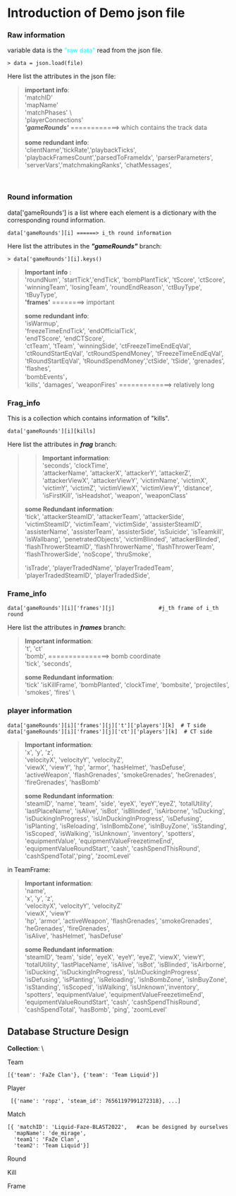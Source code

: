 # Introduction of Demo json file

### Raw information
  variable data is the 
  <span style="color: cyan;">
  "raw data"
  </span>
  read from the json file.

    > data = json.load(file)

Here list the attributes in the json file:

>__important info__: \
> 'matchID' \
> 'mapName'  \
> 'matchPhases' \  
> 'playerConnections' \
>**_'gameRounds'_**  ============>  which contains the track data\
> \
> __some redundant info__: \
> 'clientName','tickRate','playbackTicks', 'playbackFramesCount','parsedToFrameIdx',
> 'parserParameters', 'serverVars','matchmakingRanks', 'chatMessages',

<br>



### __Round information__

data['gameRounds'] is a list where each element is a dictionary with the corresponding 
round information. 

    data['gameRounds'][i] ======> i_th round information  

Here list the attributes in the __*"gameRounds"*__ branch:

    > data['gameRounds'][i].keys()

> __Important info__ :\
> 'roundNum', 
> 'startTick','endTick', 'bombPlantTick',
> 'tScore', 'ctScore', 'winningTeam', 'losingTeam', 'roundEndReason',
> 'ctBuyType', 'tBuyType',\
> __'frames'__ ========> important 
> 
> __some redundant info__:\
> 'isWarmup',\
>  'freezeTimeEndTick',  'endOfficialTick',  \
>  'endTScore', 'endCTScore', \
> 'ctTeam', 'tTeam', 'winningSide', 
> 'ctFreezeTimeEndEqVal', 'ctRoundStartEqVal', 'ctRoundSpendMoney', 
> 'tFreezeTimeEndEqVal', 'tRoundStartEqVal', 'tRoundSpendMoney','ctSide', 'tSide',
> 'grenades', 'flashes', \
> 'bombEvents'， \
> 'kills', 'damages',  'weaponFires' =============> relatively long

### __Frag_info__
This is a collection which contains information of "kills".
```
data['gameRounds'][i][kills]
```


Here list the attributes in __*frag*__ branch:
>>__Important information__:\
> 'seconds', 'clockTime',  
> 'attackerName', 'attackerX', 'attackerY', 'attackerZ', 'attackerViewX', 'attackerViewY', 
> 'victimName', 'victimX', 'victimY', 'victimZ', 'victimViewX', 'victimViewY', 
> 'distance', 
> 'isFirstKill', 'isHeadshot',
> 'weapon', 'weaponClass'
> 
>__some Redundant information__:\
> 'tick', 
> 'attackerSteamID', 'attackerTeam', 'attackerSide',
> 'victimSteamID', 'victimTeam', 'victimSide',
> 'assisterSteamID', 'assisterName', 'assisterTeam', 'assisterSide', 
> 'isSuicide', 'isTeamkill', 'isWallbang', 'penetratedObjects', 
> 'victimBlinded', 'attackerBlinded', 
> 'flashThrowerSteamID', 'flashThrowerName', 'flashThrowerTeam', 'flashThrowerSide',
> 'noScope', 'thruSmoke', 
> 
> 'isTrade', 'playerTradedName', 'playerTradedTeam', 'playerTradedSteamID', 'playerTradedSide', 
> 

### __Frame_info__

```
data['gameRounds'][i]['frames'][j]              #j_th frame of i_th round
```

Here list the attributes in __*frames*__ branch:
>__Important information__:\
> 't', 'ct' \
> 'bomb',    ===============> bomb coordinate\
> 'tick', 'seconds',
> 
>__some Redundant information__:\
> 'tick'
> 'isKillFrame',  'bombPlanted', 
> 'clockTime', 'bombsite',  'projectiles', 'smokes', 'fires' \



### __player information__
```
data['gameRounds'][i]['frames'][j]['t']['players'][k]  # T side
data['gameRounds'][i]['frames'][j]['ct']['players'][k]  # CT side              
```
>__Important information__:\
> 'x', 'y', 'z', \
> 'velocityX', 'velocityY', 'velocityZ',\
> 'viewX', 'viewY', 
> 'hp', 'armor', 'hasHelmet', 'hasDefuse',
> 'activeWeapon', 
> 'flashGrenades', 'smokeGrenades', 'heGrenades', 'fireGrenades',
>  'hasBomb'
> 
>__some Redundant information__:\
> 'steamID', 'name', 'team', 'side',  'eyeX', 'eyeY','eyeZ',
> 'totalUtility', 'lastPlaceName', 'isAlive', 'isBot', 
> 'isBlinded', 'isAirborne', 'isDucking', 'isDuckingInProgress', 
> 'isUnDuckingInProgress', 'isDefusing', 'isPlanting', 'isReloading', 
> 'isInBombZone', 'isInBuyZone', 'isStanding', 'isScoped', 'isWalking', 
> 'isUnknown', 'inventory', 'spotters', 'equipmentValue', 
> 'equipmentValueFreezetimeEnd', 'equipmentValueRoundStart', 
> 'cash', 'cashSpendThisRound', 'cashSpendTotal','ping', 'zoomLevel' 

in TeamFrame:
>__Important information__:\
> 'name', \
> 'x', 'y', 'z',\
> 'velocityX', 'velocityY', 'velocityZ'\
> 'viewX', 'viewY'\
> 'hp', 'armor', 'activeWeapon', 'flashGrenades', 'smokeGrenades', 'heGrenades', 'fireGrenades',\
> 'isAlive', 'hasHelmet', 'hasDefuse'
> 
>__some Redundant information__:\
> 'steamID', 'team', 'side',
> 'eyeX', 'eyeY', 'eyeZ',
> 'viewX', 'viewY',
> 'totalUtility', 'lastPlaceName', 'isAlive',
> 'isBot', 'isBlinded',
> 'isAirborne', 'isDucking', 'isDuckingInProgress', 'isUnDuckingInProgress',
> 'isDefusing', 'isPlanting', 'isReloading', 'isInBombZone', 'isInBuyZone',
> 'isStanding', 'isScoped', 'isWalking', 'isUnknown','inventory', 'spotters', 
> 'equipmentValue', 'equipmentValueFreezetimeEnd', 'equipmentValueRoundStart', 
> 'cash', 'cashSpendThisRound', 'cashSpendTotal', 
>   'hasBomb', 'ping', 'zoomLevel'




## Database Structure Design

__Collection__: \

Team
```
[{'team': 'FaZe Clan'}, {'team': 'Team Liquid'}]
```

Player
```
 [{'name': 'ropz', 'steam_id': 76561197991272318}, ...]
```

Match
```
[{ 'matchID': 'Liquid-Faze-BLAST2022',   #can be designed by ourselves
  'mapName': 'de_mirage', 
  'team1': 'FaZe Clan', 
  'team2': 'Team Liquid'}]
```

Round 

Kill

Frame


